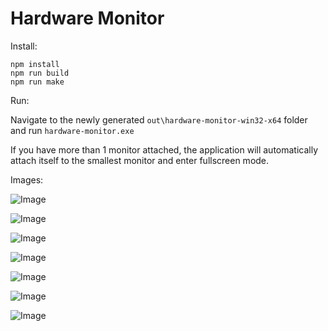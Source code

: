 # Hardware Monitor

Install:

```
npm install
npm run build
npm run make
````

Run:

Navigate to the newly generated `out\hardware-monitor-win32-x64` folder and run `hardware-monitor.exe`

If you have more than 1 monitor attached, the application will automatically attach itself to the smallest monitor and enter fullscreen mode.

Images:

![Image](https://imgur.com/eKyD0bz.png)

![Image](https://imgur.com/DzqPxAV.png)

![Image](https://imgur.com/UMPbrln.png)

![Image](https://imgur.com/5YWHyUt.png)

![Image](https://imgur.com/6o32x7F.png)

![Image](https://imgur.com/PDHPhcd.png)

![Image](https://imgur.com/nIwMHqC.png)